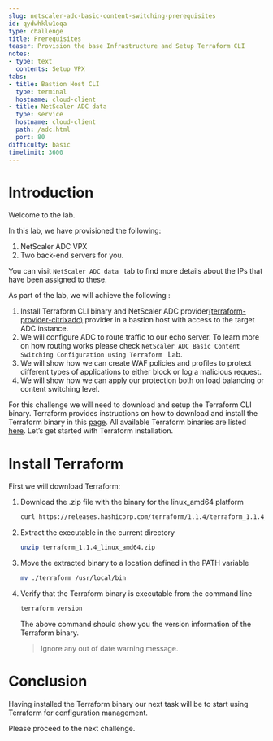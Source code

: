 ```yaml
---
slug: netscaler-adc-basic-content-switching-prerequisites
id: qydwhklw1oqa
type: challenge
title: Prerequisites
teaser: Provision the base Infrastructure and Setup Terraform CLI
notes:
- type: text
  contents: Setup VPX
tabs:
- title: Bastion Host CLI
  type: terminal
  hostname: cloud-client
- title: NetScaler ADC data
  type: service
  hostname: cloud-client
  path: /adc.html
  port: 80
difficulty: basic
timelimit: 3600
---
```


Introduction
============

Welcome to the lab.

In this lab, we have provisioned the following:
1. NetScaler ADC VPX
2. Two back-end servers for you.

You can visit `NetScaler ADC data ` tab to find more details about the IPs that have been assigned to these.

As part of the lab, we will achieve the following :
1.	Install Terraform CLI binary and NetScaler ADC provider[(terraform-provider-citrixadc)](https://registry.terraform.io/providers/citrix/citrixadc/latest) provider in a bastion host with access to the target ADC instance.
2.	We will configure ADC to route traffic to our echo server. To learn more on how routing works please check `NetScaler ADC Basic Content Switching Configuration using Terraform ` Lab.
3.	We will show how we can create WAF policies and profiles to protect different types of applications to either block or log a malicious request.
4.	We will show how we can apply our protection both on load balancing or content switching level.

For this challenge we will need to download and setup the Terraform CLI binary.
Terraform provides instructions on how to download and install the
Terraform binary in this [page](https://www.terraform.io/downloads).
All available Terraform binaries are listed [here](https://releases.hashicorp.com/terraform/). Let’s get started with Terraform installation.

Install Terraform
=================

First we will download Terraform:

1. Download the .zip file with the binary for the linux_amd64 platform

	```bash
	curl https://releases.hashicorp.com/terraform/1.1.4/terraform_1.1.4_linux_amd64.zip --output terraform_1.1.4_linux_amd64.zip
	```

2. Extract the executable in the current directory

	```bash
	unzip terraform_1.1.4_linux_amd64.zip
	```
3. Move the extracted binary to a location defined in the PATH variable

	```bash
	mv ./terraform /usr/local/bin
	```
4. Verify that the Terraform binary is executable from the command line

	```bash
	terraform version
	```
	The above command should show you the version information of the Terraform binary.
	> Ignore any out of date warning message.

Conclusion
==========

Having installed the Terraform binary our next task will be
to start using Terraform for configuration management.

Please proceed to the next challenge.
